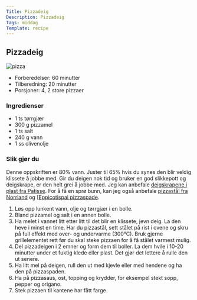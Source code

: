 ```yaml
---
Title: Pizzadeig
Description: Pizzadeig
Tags: middag
Template: recipe
---
```

## Pizzadeig
![pizza](%assets_url%/pizza.jpg)

- Forberedelser: 60 minutter
- Tilberedning: 20 minutter
- Porsjoner: 4, 2 store pizzaer

### Ingredienser
<!-- for eksempel - 7g tørrgjær -->
- 1 ts tørrgjær
- 300 g pizzamel
- 1 ts salt
- 240 g vann
- 1 ss olivenolje

### Slik gjør du

Denne oppskriften er 80% vann. Juster til 65% hvis du synes den blir veldig klissete å jobbe med. Gir du deigen nok tid og bruker en god slikkepott og deigskrape, er den helt grei å jobbe med. Jeg kan anbefale [deigskrapene i plast fra Patisse](https://slikkepott.no/produkt/patisse-deigskrape-sett-trapes-pk-4/). For å få en sprø bunn, kan jeg også anbefale [pizzastål fra Norrland](https://bakerenogkokken.no/bakeutstyr/bakestenovnssten/gourmetstal-norrland-pizzastal/) og [[Eppicotispai pizzaspade](https://bakerenogkokken.no/kjokkenredskaper/stekespader/eppicotispai-kvadratisk-pizzabakespade-bjork/).

1. Løs opp lunkent vann, olje og tørrgjær i en bolle.
2. Bland pizzamel og salt i en annen bolle.
3. Ha melet i vannet litt etter litt til det blir en klissete, jevn deig. La den heve i minst en time. Har du pizzastål, sett stålet på rist i ovene og skru på full effekt med over- og undervarme (300&deg;C). Bruk gjerne grillelementet rett før du skal steke pizzaen for å få stålet varmest mulig.
4. Del pizzadeigen i 2 emner og form dem til boller. La dem hvile i 10-20 minutter under et fuktig klede eller plast. Det gjør det lettere å rulle den ut senere.
5. Ha litt mel på deigen, rull den ut med kjevle eller med hendene og ha den på pizzaspaden.
6. Ha på pizzasaus, ost, topping og krydder, for eksempel stekt sopp, pepper og origano.
7. Stek pizzaen til kantene har fått farge.
